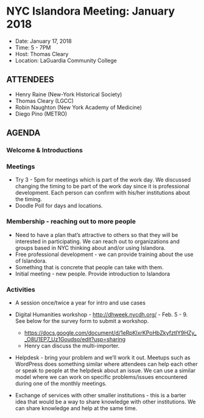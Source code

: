 # NYC Islandora Meeting: January 2018
* Date: January 17, 2018
* Time: 5 - 7PM 
* Host: Thomas Cleary
* Location: LaGuardia Community College

## ATTENDEES
* Henry Raine (New-York Historical Society)
* Thomas Cleary (LGCC)
* Robin Naughton (New York Academy of Medicine)
* Diego Pino (METRO)

## AGENDA

### Welcome & Introductions

### Meetings
* Try 3 - 5pm for meetings which is part of the work day.  We discussed changing the timing to be part of the work day since it is professional development.  Each person can confirm with his/her institutions about the timing.
* Doodle Poll for days and locations.  

### Membership - reaching out to more people
* Need to have a plan that’s attractive to others so that they will be interested in participating.  We can reach out to organizations and groups based in NYC thinking about and/or using Islandora.
* Free professional development - we can provide training about the use of Islandora. 
* Something that is concrete that people can take with them.
* Initial meeting - new people.   Provide introduction to Islandora 

### Activities
* A session once/twice a year for intro and use cases
* Digital Humanities workshop - http://dhweek.nycdh.org/ - Feb. 5 - 9.  See below for the survey form to submit a workshop.
  * https://docs.google.com/document/d/1eRpKlxrKPoHbZkyfztIY9HZy__O8U1EP7_Uz1Goudso/edit?usp=sharing
  * Henry can discuss the multi-importer.

* Helpdesk - bring your problem and we’ll work it out.  Meetups such as WordPress does something similar where attendees can help each other or speak to people at the helpdesk about an issue.  We can use a similar model where we can work on specific problems/issues encountered during one of the monthly meetings.
* Exchange of services with other smaller institutions - this is a barter idea that would be a way to share knowledge with other institutions.  We can share knowledge and help at the same time. 




